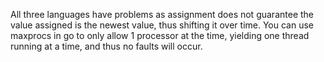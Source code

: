 All three languages have problems as assignment does not guarantee the value assigned is the newest value, thus shifting it over time. You can use maxprocs in go to only allow 1 processor at the time, yielding one thread running at a time, and thus no faults will occur.